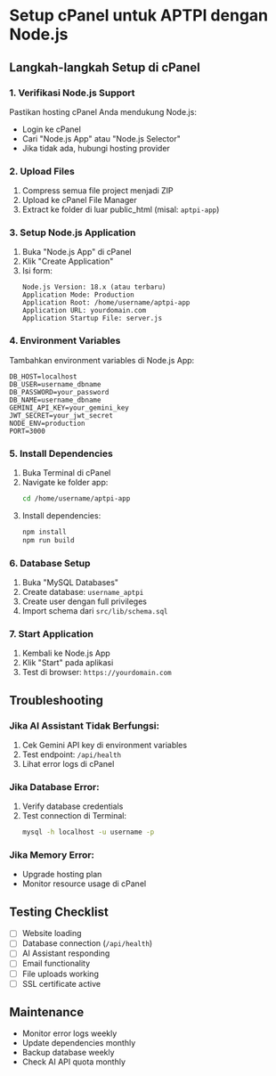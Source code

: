 # Setup cPanel untuk APTPI dengan Node.js

## Langkah-langkah Setup di cPanel

### 1. Verifikasi Node.js Support
Pastikan hosting cPanel Anda mendukung Node.js:
- Login ke cPanel
- Cari "Node.js App" atau "Node.js Selector"
- Jika tidak ada, hubungi hosting provider

### 2. Upload Files
1. Compress semua file project menjadi ZIP
2. Upload ke cPanel File Manager
3. Extract ke folder di luar public_html (misal: `aptpi-app`)

### 3. Setup Node.js Application
1. Buka "Node.js App" di cPanel
2. Klik "Create Application"
3. Isi form:
   ```
   Node.js Version: 18.x (atau terbaru)
   Application Mode: Production
   Application Root: /home/username/aptpi-app
   Application URL: yourdomain.com
   Application Startup File: server.js
   ```

### 4. Environment Variables
Tambahkan environment variables di Node.js App:
```
DB_HOST=localhost
DB_USER=username_dbname
DB_PASSWORD=your_password
DB_NAME=username_dbname
GEMINI_API_KEY=your_gemini_key
JWT_SECRET=your_jwt_secret
NODE_ENV=production
PORT=3000
```

### 5. Install Dependencies
1. Buka Terminal di cPanel
2. Navigate ke folder app:
   ```bash
   cd /home/username/aptpi-app
   ```
3. Install dependencies:
   ```bash
   npm install
   npm run build
   ```

### 6. Database Setup
1. Buka "MySQL Databases"
2. Create database: `username_aptpi`
3. Create user dengan full privileges
4. Import schema dari `src/lib/schema.sql`

### 7. Start Application
1. Kembali ke Node.js App
2. Klik "Start" pada aplikasi
3. Test di browser: `https://yourdomain.com`

## Troubleshooting

### Jika AI Assistant Tidak Berfungsi:
1. Cek Gemini API key di environment variables
2. Test endpoint: `/api/health`
3. Lihat error logs di cPanel

### Jika Database Error:
1. Verify database credentials
2. Test connection di Terminal:
   ```bash
   mysql -h localhost -u username -p
   ```

### Jika Memory Error:
- Upgrade hosting plan
- Monitor resource usage di cPanel

## Testing Checklist
- [ ] Website loading
- [ ] Database connection (`/api/health`)
- [ ] AI Assistant responding
- [ ] Email functionality
- [ ] File uploads working
- [ ] SSL certificate active

## Maintenance
- Monitor error logs weekly
- Update dependencies monthly
- Backup database weekly
- Check AI API quota monthly